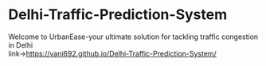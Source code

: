 # Delhi-Traffic-Prediction-System
Welcome to UrbanEase-your ultimate solution for tackling traffic congestion in Delhi
<br>
link->https://vani692.github.io/Delhi-Traffic-Prediction-System/
